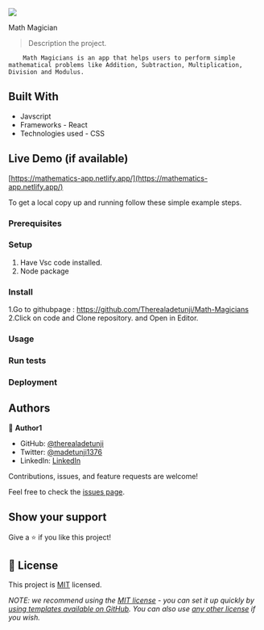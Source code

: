 ![](https://img.shields.io/badge/Microverse-blueviolet)

Math Magician

> Description the project.

        Math Magicians is an app that helps users to perform simple mathematical problems like Addition, Subtraction, Multiplication, Division and Modulus.

## Built With

- Javscript
- Frameworks - React
- Technologies used - CSS

## Live Demo (if available)

[https://mathematics-app.netlify.app/](https://mathematics-app.netlify.app/)

To get a local copy up and running follow these simple example steps.

### Prerequisites

### Setup

1. Have Vsc code installed.
2. Node package

### Install

1.Go to githubpage : https://github.com/Therealadetunji/Math-Magicians
2.Click on code and Clone repository.
and Open in Editor.

### Usage

### Run tests

### Deployment

## Authors

👤 **Author1**

- GitHub: [@therealadetunji](https://github.com/Therealadetunji)
- Twitter: [@madetunji1376](https://twitter.com/madetunji1376)
- LinkedIn: [LinkedIn](https://www.linkedin.com/in/michael-adetunji-278767206/)

Contributions, issues, and feature requests are welcome!

Feel free to check the [issues page](../../issues/).

## Show your support

Give a ⭐️ if you like this project!

## 📝 License

This project is [MIT](./LICENSE) licensed.

_NOTE: we recommend using the [MIT license](https://choosealicense.com/licenses/mit/) - you can set it up quickly by [using templates available on GitHub](https://docs.github.com/en/communities/setting-up-your-project-for-healthy-contributions/adding-a-license-to-a-repository). You can also use [any other license](https://choosealicense.com/licenses/) if you wish._
